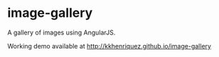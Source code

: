 # image-gallery
A gallery of images using AngularJS.

Working demo available at http://kkhenriquez.github.io/image-gallery
